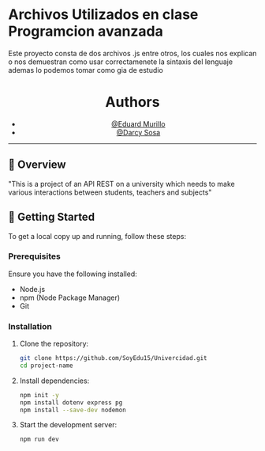 # Archivos Utilizados en clase Programcion avanzada

Este proyecto consta de dos archivos .js entre otros, los cuales nos explican o nos demuestran como usar correctamenete la sintaxis del lenguaje ademas lo podemos tomar como gia de estudio

<div align="center">
    
  # Authors

  - [@Eduard Murillo](https://github.com/SoyEdu15)
  - [@Darcy Sosa](https://github.com/dcsosag)
  </div>
  
  ---
  
  ## 🎯 Overview
  
  
  
  "This is a project of an API REST on a university which needs to make various interactions between students, teachers and subjects"
  
  ## 🚀 Getting Started
  
  To get a local copy up and running, follow these steps:
  
  ### Prerequisites
  
  Ensure you have the following installed:
  
  - Node.js
  - npm (Node Package Manager)
  - Git
  
  ### Installation
  
  1. Clone the repository:
  
     ```bash
     git clone https://github.com/SoyEdu15/Univercidad.git
     cd project-name
     ```
  
  2. Install dependencies:
  
     ```bash
     npm init -y
     npm install dotenv express pg
     npm install --save-dev nodemon
     ```
  
  3. Start the development server:
     ```bash
     npm run dev
     ```
